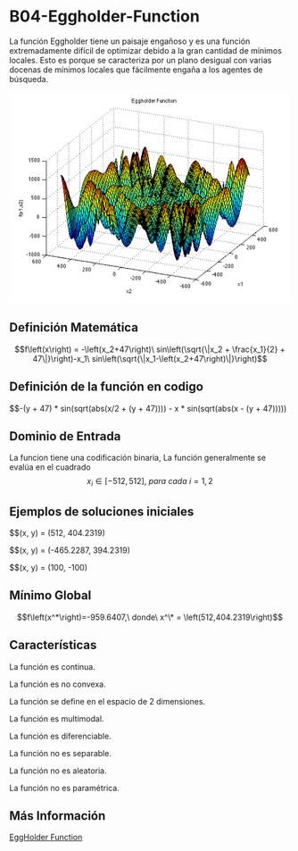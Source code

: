 # B04-Eggholder-Function

La función Eggholder tiene un paisaje engañoso y es una función extremadamente difícil de optimizar debido a la gran cantidad de mínimos locales. Esto es porque se caracteriza por un plano desigual con varias docenas de mínimos locales que fácilmente engaña a los agentes de búsqueda.


![Grafo de ejemplo](eggholder.png)

## Definición Matemática 

$$f\left(x\right) = -\left(x_2+47\right)\ sin\left(\sqrt{\|x_2 + \frac{x_1}{2} + 47\|}\right)-x_1\ sin\left(\sqrt{\|x_1-\left(x_2+47\right)\|}\right)$$

## Definición de la función en codigo
$$-(y + 47) * sin(sqrt(abs(x/2 + (y + 47)))) - x * sin(sqrt(abs(x - (y + 47)))))

## Dominio de Entrada

La funcion tiene una codificación binaria,
La función generalmente se evalúa en el cuadrado
$$x_i\in[-512,512],\ para\ cada\ i=1,2$$

## Ejemplos de soluciones iniciales
$$(x, y) = (512, 404.2319)

$$(x, y) = (-465.2287, 394.2319)

$$(x, y) = (100, -100)

## Mínimo Global

$$f\left(x^*\right)=-959.6407,\ donde\ x^\* = \left(512,404.2319\right)$$

## Características

La función es continua.

La función es no convexa.

La función se define en el espacio de 2 dimensiones.

La función es multimodal.

La función es diferenciable.

La función no es separable.

La función no es aleatoria.

La función no es paramétrica.

## Más Información

[EggHolder Function](https://www.sfu.ca/~ssurjano/egg.html)

